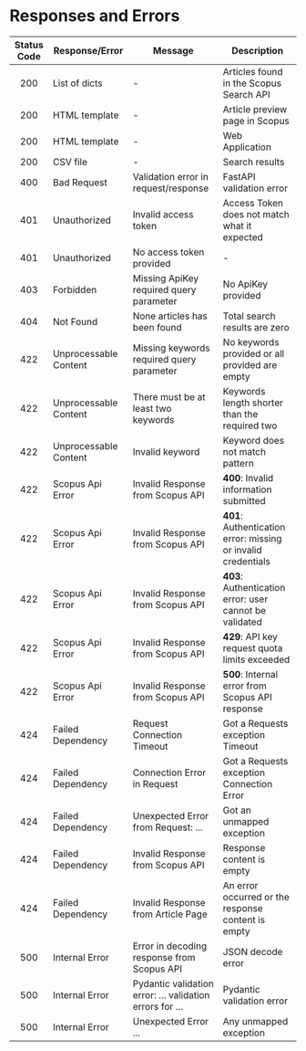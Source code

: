 # Responses and Errors

| Status Code | Response/Error         | Message                                                  | Description                                                   |
| :---------: | ---------------------- | -------------------------------------------------------- | ------------------------------------------------------------- |
| 200         | List of dicts          | -                                                        | Articles found in the Scopus Search API                       |
| 200         | HTML template          | -                                                        | Article preview page in Scopus                                |
| 200         | HTML template          | -                                                        | Web Application                                               |
| 200         | CSV file               | -                                                        | Search results                                                |
| 400         | Bad Request            | Validation error in request/response                     | FastAPI validation error                                      |
| 401         | Unauthorized           | Invalid access token                                     | Access Token does not match what it expected                  |
| 401         | Unauthorized           | No access token provided                                 | -                                                             |
| 403         | Forbidden              | Missing ApiKey required query parameter                  | No ApiKey provided                                            |
| 404         | Not Found              | None articles has been found                             | Total search results are zero                                 |
| 422         | Unprocessable Content  | Missing keywords required query parameter                | No keywords provided or all provided are empty                |
| 422         | Unprocessable Content  | There must be at least two keywords                      | Keywords length shorter than the required two                 |
| 422         | Unprocessable Content  | Invalid keyword                                          | Keyword does not match pattern                                |
| 422         | Scopus Api Error       | Invalid Response from Scopus API                         | **400**: Invalid information submitted                        |
| 422         | Scopus Api Error       | Invalid Response from Scopus API                         | **401**: Authentication error: missing or invalid credentials |
| 422         | Scopus Api Error       | Invalid Response from Scopus API                         | **403**: Authentication error: user cannot be validated       |
| 422         | Scopus Api Error       | Invalid Response from Scopus API                         | **429**: API key request quota limits exceeded                |
| 422         | Scopus Api Error       | Invalid Response from Scopus API                         | **500**: Internal error from Scopus API response              |
| 424         | Failed Dependency      | Request Connection Timeout                               | Got a Requests exception Timeout                              |
| 424         | Failed Dependency      | Connection Error in Request                              | Got a Requests exception Connection Error                     |
| 424         | Failed Dependency      | Unexpected Error from Request: ...                       | Got an unmapped exception                                     |
| 424         | Failed Dependency      | Invalid Response from Scopus API                         | Response content is empty                                     |
| 424         | Failed Dependency      | Invalid Response from Article Page                       | An error occurred or the response content is empty            |
| 500         | Internal Error         | Error in decoding response from Scopus API               | JSON decode error                                               |
| 500         | Internal Error         | Pydantic validation error: ... validation errors for ... | Pydantic validation error                                     |
| 500         | Internal Error         | Unexpected Error ...                                     | Any unmapped exception                                        |
